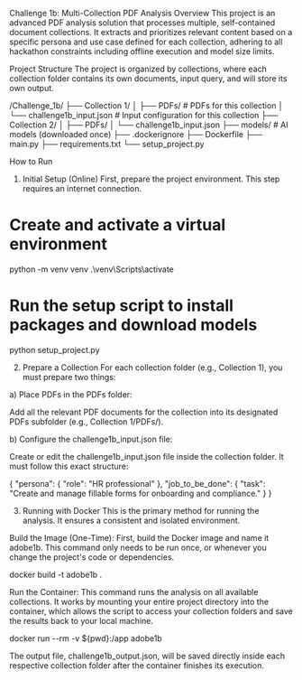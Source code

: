 Challenge 1b: Multi-Collection PDF Analysis
Overview
This project is an advanced PDF analysis solution that processes multiple, self-contained document collections. It extracts and prioritizes relevant content based on a specific persona and use case defined for each collection, adhering to all hackathon constraints including offline execution and model size limits.

Project Structure
The project is organized by collections, where each collection folder contains its own documents, input query, and will store its own output.

/Challenge_1b/
├── Collection 1/
│   ├── PDFs/                       # PDFs for this collection
│   └── challenge1b_input.json      # Input configuration for this collection
├── Collection 2/
│   ├── PDFs/
│   └── challenge1b_input.json
├── models/                         # AI models (downloaded once)
├── .dockerignore
├── Dockerfile
├── main.py
├── requirements.txt
└── setup_project.py

How to Run
1. Initial Setup (Online)
First, prepare the project environment. This step requires an internet connection.

# Create and activate a virtual environment
python -m venv venv
.\venv\Scripts\activate

# Run the setup script to install packages and download models
python setup_project.py

2. Prepare a Collection
For each collection folder (e.g., Collection 1), you must prepare two things:

a) Place PDFs in the PDFs folder:

Add all the relevant PDF documents for the collection into its designated PDFs subfolder (e.g., Collection 1/PDFs/).

b) Configure the challenge1b_input.json file:

Create or edit the challenge1b_input.json file inside the collection folder. It must follow this exact structure:

{
  "persona": {
    "role": "HR professional"
  },
  "job_to_be_done": {
    "task": "Create and manage fillable forms for onboarding and compliance."
  }
}

3. Running with Docker
This is the primary method for running the analysis. It ensures a consistent and isolated environment.

Build the Image (One-Time):
First, build the Docker image and name it adobe1b. This command only needs to be run once, or whenever you change the project's code or dependencies.

docker build -t adobe1b .

Run the Container:
This command runs the analysis on all available collections. It works by mounting your entire project directory into the container, which allows the script to access your collection folders and save the results back to your local machine.

docker run --rm -v ${pwd}:/app adobe1b

The output file, challenge1b_output.json, will be saved directly inside each respective collection folder after the container finishes its execution.